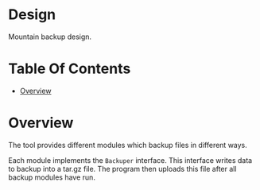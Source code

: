 # Design
Mountain backup design.

# Table Of Contents
- [Overview](#overview)

# Overview
The tool provides different modules which backup files in different ways.  

Each module implements the `Backuper` interface. This interface writes data to 
backup into a tar.gz file. The program then uploads this file after all backup 
modules have run.
